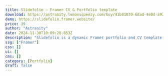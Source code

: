 ```yaml
---
title: Slidefolio — Framer CV & Portfolio template
download: https://astranity.lemonsqueezy.com/buy/41b81039-68ad-4e0d-a924-d4374920a177?aff=YGGpO5
demo: https://slidefolio.framer.website/
price: 39
author: "Astranity"
date: 2024-11-30T10:09:28.853Z
description: "Slidefolio is a dynamic Framer portfolio and CV template that transforms static presentations into engaging experiences. With interactive features and stunning visuals, your work captivates the audience, ensuring you stand out like never before."
ssg: ["Framer"]
css: []
ui: []
cms: []
category: [Portfolio]
draft: false
---
```

